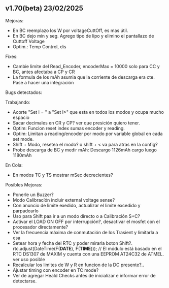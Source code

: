## v1.70(beta) 23/02/2025

 Mejoras:
  - En BC reemplazo los W por voltageCuttOff, es mas útil.
  - En BC dejo min y seg. Agrego tipo de lipo y elimino el pantallazo de Cuttoff Voltage
  - Optim.: Temp Control, dis 

  Fixes:
  - Cambie limite del Read_Encoder, encoderMax = 10000 solo para CC y BC, antes afectaba a CP y CR
  - La formula de los mAh asumia que la corriente de descarga era cte. Pase a hacer una integración
 
  Bugs detectados:
       
  Trabajando:
  - Acorte "Set I = " a "Set I>" que esta en todos los modos y ocupa mucho espacio
  - Sacar decimales en CR y CP? ver que presición quiero tener.
  - Optim: Funcion reset index sumas encoder y reading.
  - Optim: Limitan a reading/encoder por modo por variable global en cada set mode.
  - Shift + Modo, resetea el modo? o shift + < va para atras en la config?
  - Probe descarga de BC y medir mAh: Descargo 1126mAh cargo luego 1180mAh 
  
  En Cola:

  - En modos TC y TS mostrar mSec decrecientes?

  Posibles Mejoras:
  - Ponerle un Buzzer?
  - Modo Calibracíón incluir external voltage sense?
  - Con anuncio de limite exedido, actualizar el limite excedido y parpadearlo
  - Uso para Shift paa ir a un modo directo o a Calibración S+C?
  - Activar el LOAD ON OFF por interrupción?, desactivar el mosfet con el procesador directamente?
  - Ver la frecuencia máxima de conmutación de los Trasient y limitarla a esa
  - Setear hora y fecha del RTC y poder mirarla boton Shift?.
      rtc.adjust(DateTime(F(__DATE__), F(__TIME__))); // El módulo está basado en el RTC DS1307 de MAXIM y cuenta con una EEPROM AT24C32 de ATMEL. ver uso posible
  - Recalcular los limites de W y R en funcion de la DC presente?..
  - Ajustar timing con encoder en TC mode?
  - Ver de agregar Heald Checks antes de inicializar e informar error de detectarse.

